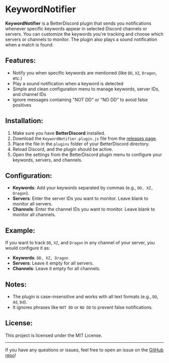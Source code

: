 # KeywordNotifier

**KeywordNotifier** is a BetterDiscord plugin that sends you notifications whenever specific keywords appear in selected Discord channels or servers. You can customize the keywords you're tracking and choose which servers or channels to monitor. The plugin also plays a sound notification when a match is found.

## Features:
- Notify you when specific keywords are mentioned (like `DD`, `XZ`, `Dragon`, etc.)
- Play a sound notification when a keyword is detected
- Simple and clean configuration menu to manage keywords, server IDs, and channel IDs
- Ignore messages containing "NOT DD" or "NO DD" to avoid false positives

## Installation:

1. Make sure you have **BetterDiscord** installed.
2. Download the `KeywordNotifier.plugin.js` file from the [releases page](link).
3. Place the file in the `plugins` folder of your BetterDiscord directory.
4. Reload Discord, and the plugin should be active.
5. Open the settings from the BetterDiscord plugin menu to configure your keywords, servers, and channels.

## Configuration:
- **Keywords**: Add your keywords separated by commas (e.g., `DD, XZ, Dragon`).
- **Servers**: Enter the server IDs you want to monitor. Leave blank to monitor all servers.
- **Channels**: Enter the channel IDs you want to monitor. Leave blank to monitor all channels.

## Example:
If you want to track `DD`, `XZ`, and `Dragon` in any channel of your server, you would configure it as:
- **Keywords**: `DD, XZ, Dragon`
- **Servers**: Leave it empty for all servers.
- **Channels**: Leave it empty for all channels.

## Notes:
- The plugin is case-insensitive and works with all text formats (e.g., `DD`, `dd`, `Dd`).
- It ignores phrases like `NOT DD` or `NO DD` to prevent false notifications.

## License:
This project is licensed under the MIT License.

---

If you have any questions or issues, feel free to open an issue on the [GitHub repo](link)!
